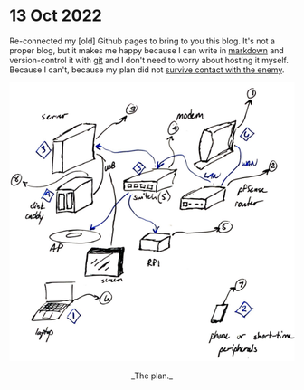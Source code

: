 # 13 Oct 2022
Re-connected my \[old\] Github pages to bring to you this blog. It's not a proper blog, but it 
makes me happy because I can write in [markdown](https://www.markdownguide.org/getting-started/)
and version-control it with [git](https://git-scm.com/) and I don't need to worry about hosting
it myself. Because I can't, because my plan did not [survive contact with the enemy](https://idioms.thefreedictionary.com/no+plan+survives+contact+with+the+enemy). 

![I had it all figured out](img/the_plan.png)

<p style="text-align: center;">_The plan._</p>

